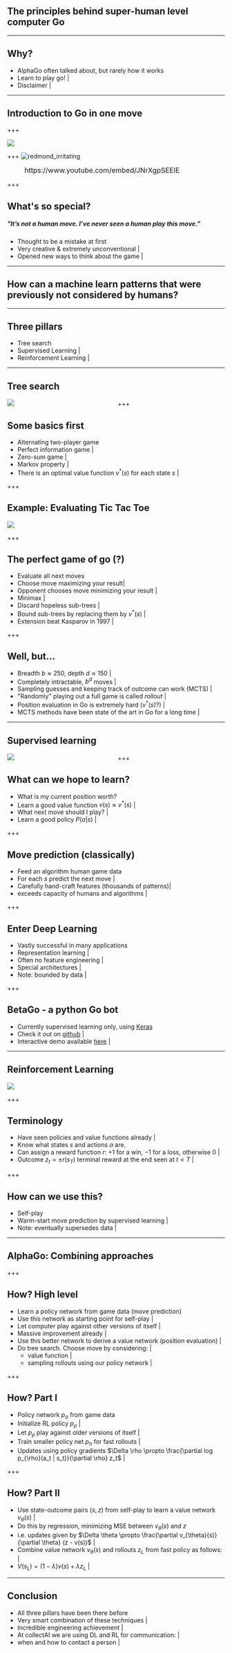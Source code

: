 ## The principles behind super-human level computer Go
---

## Why?

- AlphaGo often talked about, but rarely how it works
- Learn to play go! |
- Disclaimer |

---

## Introduction to Go in one move

+++

<div style="width: 50%; display: inline-block">
    <img src="https://raw.githubusercontent.com/maxpumperla/betago/hamburg-ai/redmond_irritating.png">
</div>

+++
![redmond_irritating](https://www.youtube.com/embed/JNrXgpSEEIE?start=40&end=60)
<figure>
  <figcaption style="font-size: 16px;">https://www.youtube.com/embed/JNrXgpSEEIE</figcaption>
</figure>

+++
## What's so special?

##### "It’s not a human move. I’ve never seen a human play this move.”

- Thought to be a mistake at first
- Very creative & extremely unconventional |
- Opened new ways to think about the game |

---

## How can a machine learn patterns that were previously not considered by humans?

---

## Three pillars
- Tree search
- Supervised Learning |
- Reinforcement Learning |

---

## Tree search
<div style="width: 50%; display: inline-block">
    <img src="https://raw.githubusercontent.com/maxpumperla/betago/hamburg-ai/chess-tree-search.png">
</div>
+++

## Some basics first

- Alternating two-player game
- Perfect information game |
- Zero-sum game |
- Markov property |
- There is an optimal value function $v^{\ast}(s)$ for each state $s$ |

+++
## Example: Evaluating Tic Tac Toe
<div style="width: 50%; display: inline-block">
    <img src="https://raw.githubusercontent.com/maxpumperla/betago/hamburg-ai/tictactoe.png">
</div>

+++

## The perfect game of go (?)
- Evaluate all next moves
- Choose move maximizing your result|
- Opponent chooses move minimizing your result |
- Minimax |
- Discard hopeless sub-trees |
- Bound sub-trees by replacing them by $v^{\ast}(s)$ |
- Extension beat Kasparov in 1997 |

+++

## Well, but...
- Breadth $b \approx 250$, depth $d \approx 150$ |
- Completely intractable, $b^d$ moves |
- Sampling guesses and keeping track of outcome can work (MCTS) |
- "Randomly" playing out a full game is called _rollout_ |
- Position evaluation in Go is extremely hard ($v^{\ast}(s)$?) |
- MCTS methods have been state of the art in Go for a long time |

---

## Supervised learning
<div style="width: 50%; display: inline-block">
    <img src="https://raw.githubusercontent.com/maxpumperla/betago/hamburg-ai/policy_value_networks.png">
</div>
+++

## What can we hope to learn?
- What is my current position worth?
- Learn a good value function $v(s) \approx v^{\ast}(s)$ |
- What next move should I play? |
- Learn a good policy $P(a|s)$ |

+++

## Move prediction (classically)
- Feed an algorithm human game data
- For each $s$ predict the next move |
- Carefully hand-craft features (thousands of patterns)|
- exceeds capacity of humans and algorithms |

+++

## Enter Deep Learning
- Vastly successful in many applications
- Representation learning |
- Often no feature engineering |
- Special architectures |
- Note: bounded by data |

+++

## BetaGo - a python Go bot

- Currently supervised learning only, using [Keras](http://keras.io)
- Check it out on [github](https://github.com/maxpumperla/betago) |
- Interactive demo available [here](https://betago.herokuapp.com) |

---

## Reinforcement Learning
<div style="width: 70%; display: inline-block">
    <img src="https://raw.githubusercontent.com/maxpumperla/betago/hamburg-ai/reinforcement.jpg">
</div>

+++

## Terminology
- Have seen policies and value functions already |
- Know what states $s$ and actions $a$ are.
- Can assign a reward function $r$: $+1$ for a win, $-1$ for a loss, otherwise $0$ |
- Outcome $z_t = \pm r(s_T)$ terminal reward at the end seen at $t<T$ |

+++

## How can we use this?
- Self-play
- Warm-start move prediction by supervised learning |
- Note: eventually supersedes data |

---
## AlphaGo: Combining approaches

+++

## How? High level
- Learn a policy network from game data (move prediction)
- Use this network as starting point for self-play |
- Let computer play against other versions of itself |
- Massive improvement already |
- Use this better network to derive a value network (position evaluation) |
- Do tree search. Choose move by considering: |
  - value function |
  - sampling rollouts using our policy network |

+++

## How? Part I
- Policy network $p_{\sigma}$ from game data
- Initialize RL policy $p_{\rho}$ |
- Let $p_{\rho}$ play against older versions of itself |
- Train smaller policy net $p_{\pi}$ for fast rollouts |
- Updates using policy gradients $\Delta \rho \propto \frac{\partial log p_{\rho}(a_t | s_t)}{\partial \rho} z_t$ |

+++

## How? Part II
- Use state-outcome pairs $(s,z)$ from self-play to learn a value network $v_{\theta}(s)$ |
- Do this by regression, minimizing MSE between $v_{\theta}(s)$ and $z$
- i.e. updates given by $\Delta \theta \propto \frac{\partial v_{\theta}(s)}{\partial \theta} (z - v(s))$ |
- Combine value network $v_{\theta}(s)$ and rollouts $z_L$ from fast policy as follows: |
- $V(s_L) = (1 - \lambda) v(s) + \lambda z_L$ |


---
## Conclusion
- All three pillars have been there before
- Very smart combination of these techniques |
- Incredible engineering achievement |
- At collectAI we are using DL and RL for communication: |
- when and how to contact a person |
